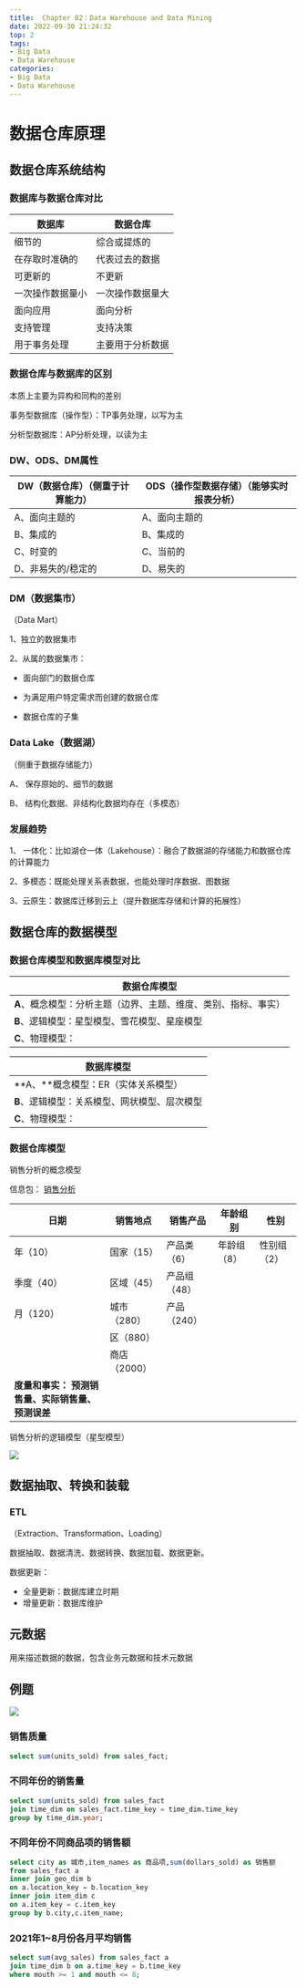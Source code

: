 ```yaml
---
title:  Chapter 02：Data Warehouse and Data Mining
date: 2022-09-30 21:24:32
top: 2
tags:
- Big Data
- Data Warehouse
categories:
- Big Data
- Data Warehouse
---
```


# 数据仓库原理

## 数据仓库系统结构

###  数据库与数据仓库对比

| **数据库**       | **数据仓库**     |
| ---------------- | ---------------- |
| 细节的           | 综合或提炼的     |
| 在存取时准确的   | 代表过去的数据   |
| 可更新的         | 不更新           |
| 一次操作数据量小 | 一次操作数据量大 |
| 面向应用         | 面向分析         |
| 支持管理         | 支持决策         |
| 用于事务处理     | 主要用于分析数据 |

### 数据仓库与数据库的区别

本质上主要为异构和同构的差别



事务型数据库（操作型）：TP事务处理，以写为主

分析型数据库：AP分析处理，以读为主



###  DW、ODS、DM属性

| **DW**（数据仓库）（侧重于计算能力） | ODS（操作型数据存储）（能够实时报表分析） |
| ------------------------------------ | ----------------------------------------- |
| A、面向主题的                        | A、面向主题的                             |
| B、集成的                            | B、集成的                                 |
| C、时变的                            | C、当前的                                 |
| D、非易失的/稳定的                   | D、易失的                                 |



### DM（数据集市）

（Data Mart）

1、独立的数据集市   

2、从属的数据集市：

- 面向部门的数据仓库 


- 为满足用户特定需求而创建的数据仓库


- 数据仓库的子集

### Data Lake（数据湖）

（侧重于数据存储能力）

A、 保存原始的、细节的数据

B、 结构化数据、非结构化数据均存在（多模态）

### 发展趋势

1、 一体化：比如湖仓一体（Lakehouse）：融合了数据湖的存储能力和数据仓库的计算能力

2、多模态：既能处理关系表数据，也能处理时序数据、图数据

3、云原生：数据库迁移到云上（提升数据库存储和计算的拓展性）



## 数据仓库的数据模型

### 数据仓库模型和数据库模型对比

| **数据仓库模型**                                             |
| ------------------------------------------------------------ |
| **A**、概念模型：分析主题（边界、主题、维度、类别、指标、事实） |
| **B**、逻辑模型：星型模型、雪花模型、星座模型                |
| **C**、物理模型：                                            |

| **数据库模型**                                |
| --------------------------------------------- |
| **A、**概念模型：ER（实体关系模型）           |
| **B**、逻辑模型：关系模型、网状模型、层次模型 |
| **C**、物理模型：                             |

### 数据仓库模型

销售分析的概念模型

信息包：    <u>销售分析</u>  

| 日期                                                   | 销售地点     | 销售产品     | 年龄组别    | 性别        |
| ------------------------------------------------------ | ------------ | ------------ | ----------- | ----------- |
| 年（10）                                               | 国家（15）   | 产品类（6）  | 年龄组（8） | 性别组（2） |
| 季度（40）                                             | 区域（45）   | 产品组（48） |             |             |
| 月（120）                                              | 城市（280）  | 产品（240）  |             |             |
|                                                        | 区（880）    |              |             |             |
|                                                        | 商店（2000） |              |             |             |
| **度量和事实：**  **预测销售量、实际销售量、预测误差** |              |              |             |             |



销售分析的逻辑模型（星型模型）

![](../images/DataMining/1.png)

## 数据抽取、转换和装载

### ETL

（Extraction、Transformation、Loading）

数据抽取、数据清洗、数据转换、数据加载、数据更新。

数据更新：

- 全量更新：数据库建立时期
- 增量更新：数据库维护

## 元数据

用来描述数据的数据，包含业务元数据和技术元数据



## 例题

![](../images/DataMining/1-16658031339742.png)

### 销售质量

```sql
select sum(units_sold) from sales_fact;
```

### 不同年份的销售量

```sql
select sum(units_sold) from sales_fact
join time_dim on sales_fact.time_key = time_dim.time_key
group by time_dim.year;
```

### 不同年份不同商品项的销售额

```sql
select city as 城市,item_names as 商品项,sum(dollars_sold) as 销售额
from sales_fact a
inner join geo_dim b
on a.location_key = b.location_key
inner join item_dim c
on a.item_key = c.item_key
group by b.city,c.item_name;
```

### 2021年1~8月份各月平均销售

```sql
select sum(avg_sales) from sales_fact a
join time_dim b on a.time_key = b.time_key
where mouth >= 1 and mouth <= 8;
```
